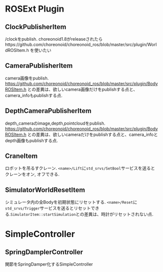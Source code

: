 # ROSExt Plugin

## ClockPublisherItem
/clockをpublish. choreonoid1.8がreleaseされたらhttps://github.com/choreonoid/choreonoid_ros/blob/master/src/plugin/WorldROSItem.h を使いたい

## CameraPublisherItem
camera画像をpublish. https://github.com/choreonoid/choreonoid_ros/blob/master/src/plugin/BodyROSItem.h との差異は、欲しいcamera画像だけをpublishする点と、camera_infoもpublishする点.

## DepthCameraPublisherItem
depth_cameraのimage,depth,pointcloudをpublish. https://github.com/choreonoid/choreonoid_ros/blob/master/src/plugin/BodyROSItem.h との差異は、欲しいcameraだけをpublishする点と、camera_infoとdepth画像もpublishする点.

## CraneItem
ロボットを吊るすクレーン. `<name>/Lift`に`std_srvs/SetBool`サービスを送るとクレーンをオン, オフできる.

## SimulatorWorldResetItem
シミュレータ内の全Bodyを初期状態にリセットする. `<name>/Reset`に`std_srvs/Trigger`サービスを送るとリセットできる.`SimulatorItem::startSimulation`との差異は、時計がリセットされない点.

# SimpleController

## SpringDamplerController
関節をSpringDamper化するSimpleController
